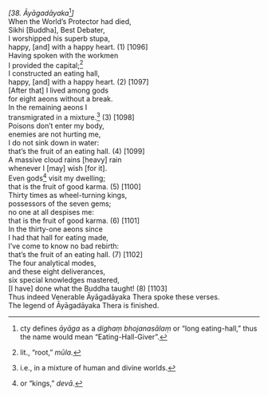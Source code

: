 *\[38. Āyāgadāyaka*[^1]*\]*  
When the World’s Protector had died,  
Sikhi \[Buddha\], Best Debater,  
I worshipped his superb stupa,  
happy, \[and\] with a happy heart. (1) \[1096\]  
Having spoken with the workmen  
I provided the capital;[^2]  
I constructed an eating hall,  
happy, \[and\] with a happy heart. (2) \[1097\]  
\[After that\] I lived among gods  
for eight aeons without a break.  
In the remaining aeons I  
transmigrated in a mixture.[^3] (3) \[1098\]  
Poisons don’t enter my body,  
enemies are not hurting me,  
I do not sink down in water:  
that’s the fruit of an eating hall. (4) \[1099\]  
A massive cloud rains \[heavy\] rain  
whenever I \[may\] wish \[for it\].  
Even gods[^4] visit my dwelling;  
that is the fruit of good karma. (5) \[1100\]  
Thirty times as wheel-turning kings,  
possessors of the seven gems;  
no one at all despises me:  
that is the fruit of good karma. (6) \[1101\]  
In the thirty-one aeons since  
I had that hall for eating made,  
I’ve come to know no bad rebirth:  
that’s the fruit of an eating hall. (7) \[1102\]  
The four analytical modes,  
and these eight deliverances,  
six special knowledges mastered,  
\[I have\] done what the Buddha taught! (8) \[1103\]  
Thus indeed Venerable Āyāgadāyaka Thera spoke these verses.  
The legend of Āyāgadāyaka Thera is finished.  
[^1]: cty defines *āyāga* as a *dighaṃ bhojanasālaṃ* or “long
    eating-hall,” thus the name would mean “Eating-Hall-Giver”.  
[^2]: lit., “root,” *mūla.*  
[^3]: i.e., in a mixture of human and divine worlds.  
[^4]: or “kings,” *devā*.
